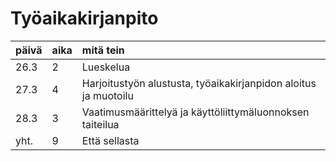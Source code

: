# Työaikakirjanpito
| päivä  | aika | mitä tein | 
| :------------- | :------------- | :------------- |
| 26.3  | 2 | Lueskelua  |
| 27.3  | 4 | Harjoitustyön alustusta, työaikakirjanpidon aloitus ja muotoilu  |
| 28.3  | 3 | Vaatimusmäärittelyä ja käyttöliittymäluonnoksen taiteilua  |
| yht.  | 9 | Että sellasta  |

